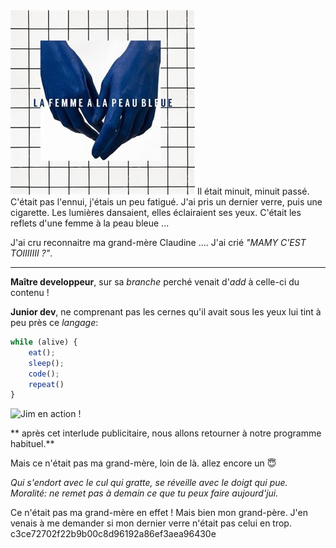 <img src="u3663729005830.jpg">
Il était minuit, minuit passé. C'était pas l'ennui, j'étais un peu fatigué. J'ai pris un dernier verre, puis une cigarette. Les lumières dansaient, elles éclairaient ses yeux. C'était les reflets d'une femme à la peau bleue ...

J'ai cru reconnaitre ma grand-mère Claudine ....
J'ai crié *"MAMY C'EST TOIIIIIII ?"*. 

---

**Maître developpeur**, sur sa _branche_ perché venait d'_add_ à celle-ci du contenu !

**Junior dev**, ne comprenant pas les cernes qu'il avait sous les yeux lui tint à peu près ce _langage_:

```javascript
while (alive) {
    eat();
    sleep();
    code();
    repeat()
}
```
![Jim en action !](https://media.giphy.com/media/fQZX2aoRC1Tqw/source.gif)


** après cet interlude publicitaire, nous allons retourner à notre programme habituel.**

Mais ce n'était pas ma grand-mère, loin de là. 
allez encore un :innocent:

*Qui s'endort avec le cul qui gratte, se réveille avec le doigt qui pue. Moralité: ne remet pas à demain ce que tu peux faire aujourd'jui.*

Ce n'était pas ma grand-mère en effet ! Mais bien mon grand-père. J'en venais à me demander si mon dernier verre n'était pas celui en trop. 
c3ce72702f22b9b00c8d96192a86ef3aea96430e
